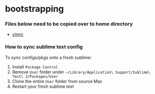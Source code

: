 # bootstrapping

### Files below need to be copied over to home directory
  * [vimrc](./.vimrc)

### How to sync sublime text config
To sync configs/pkgs onto a fresh sublime:
 1. Install `Package Control`
 2. Remove `User` folder under `~/Library/Application\ Support/Sublime\ Text\ 3/Packages/User`
 3. Clone the entire `User` folder from source Mac
 4. Restart your fresh sublime text
  

